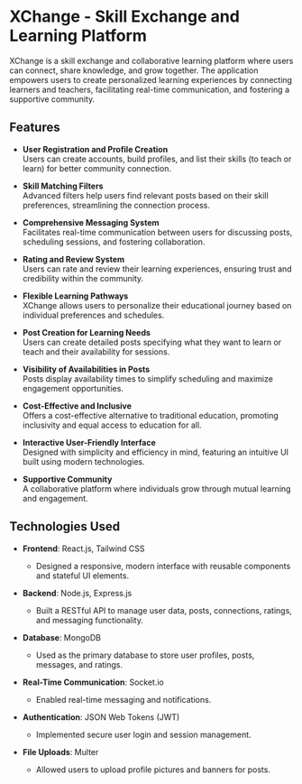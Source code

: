 # **XChange - Skill Exchange and Learning Platform**

XChange is a skill exchange and collaborative learning platform where users can connect, share knowledge, and grow together. The application empowers users to create personalized learning experiences by connecting learners and teachers, facilitating real-time communication, and fostering a supportive community.

## **Features**

- **User Registration and Profile Creation**  
  Users can create accounts, build profiles, and list their skills (to teach or learn) for better community connection.
  
- **Skill Matching Filters**  
  Advanced filters help users find relevant posts based on their skill preferences, streamlining the connection process.

- **Comprehensive Messaging System**  
  Facilitates real-time communication between users for discussing posts, scheduling sessions, and fostering collaboration.

- **Rating and Review System**  
  Users can rate and review their learning experiences, ensuring trust and credibility within the community.

- **Flexible Learning Pathways**  
  XChange allows users to personalize their educational journey based on individual preferences and schedules.

- **Post Creation for Learning Needs**  
  Users can create detailed posts specifying what they want to learn or teach and their availability for sessions.

- **Visibility of Availabilities in Posts**  
  Posts display availability times to simplify scheduling and maximize engagement opportunities.

- **Cost-Effective and Inclusive**  
  Offers a cost-effective alternative to traditional education, promoting inclusivity and equal access to education for all.

- **Interactive User-Friendly Interface**  
  Designed with simplicity and efficiency in mind, featuring an intuitive UI built using modern technologies.

- **Supportive Community**  
  A collaborative platform where individuals grow through mutual learning and engagement.

## **Technologies Used**

- **Frontend**: React.js, Tailwind CSS  
  - Designed a responsive, modern interface with reusable components and stateful UI elements.

- **Backend**: Node.js, Express.js  
  - Built a RESTful API to manage user data, posts, connections, ratings, and messaging functionality.

- **Database**: MongoDB  
  - Used as the primary database to store user profiles, posts, messages, and ratings.

- **Real-Time Communication**: Socket.io  
  - Enabled real-time messaging and notifications.

- **Authentication**: JSON Web Tokens (JWT)  
  - Implemented secure user login and session management.

- **File Uploads**: Multer  
  - Allowed users to upload profile pictures and banners for posts.

